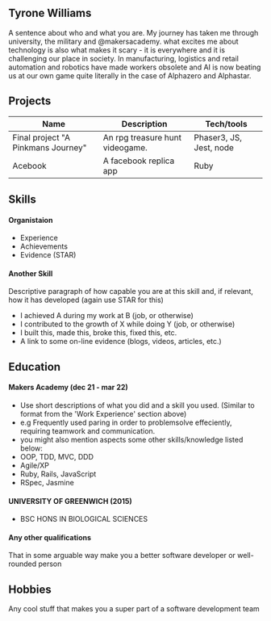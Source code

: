 ## Tyrone Williams

A sentence about who and what you are.
My journey has taken me through university, the military and @makersacademy. 
what excites me about technology is also what makes it scary - it is everywhere and it is challenging our place in society. In manufacturing, logistics and retail automation and robotics have made workers obsolete and AI is now beating us at our own game quite literally in the case of Alphazero and Alphastar.

## Projects

| Name                         | Description       | Tech/tools        |
| ---------------------------- | ----------------- | ----------------- |
| Final project "A Pinkmans Journey"            | An rpg treasure hunt videogame. | Phaser3, JS, Jest, node |
| Acebook | A facebook replica app | Ruby              |

## Skills


#### Organistaion 

- Experience
- Achievements
- Evidence (STAR)



#### Another Skill

Descriptive paragraph of how capable you are at this skill and, if relevant, how it has developed (again use STAR for this)

- I achieved A during my work at B (job, or otherwise)
- I contributed to the growth of X while doing Y (job, or otherwise)
- I built this, made this, broke this, fixed this, etc.
- A link to some on-line evidence (blogs, videos, articles, etc.)

## Education

#### Makers Academy (dec 21 - mar 22)
- Use short descriptions of what you did and a skill you used. (Similar to format from the 'Work Experience' section above)
- e.g Frequently used paring in order to problemsolve effeciently, requiring teamwork and communication.
- you might also mention aspects some other skills/knowledge listed below: 
- OOP, TDD, MVC, DDD
- Agile/XP
- Ruby, Rails, JavaScript
- RSpec, Jasmine

#### UNIVERSITY OF GREENWICH (2015)

- BSC HONS IN BIOLOGICAL SCIENCES

#### Any other qualifications

That in some arguable way make you a better software developer or well-rounded person

## Hobbies

Any cool stuff that makes you a super part of a software development team
